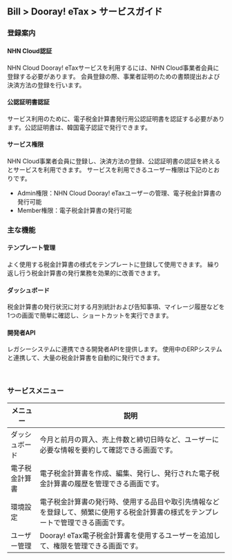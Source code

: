 ## Bill > Dooray! eTax > サービスガイド

### 登録案内

#### NHN Cloud認証
NHN Cloud Dooray! eTaxサービスを利用するには、NHN Cloud事業者会員に登録する必要があります。
会員登録の際、事業者証明のための書類提出および決済方法の登録を行います。

#### 公認証明書認証
サービス利用のために、電子税金計算書発行用公認証明書を認証する必要があります。公認証明書は、韓国電子認証で発行できます。

#### サービス権限
NHN Cloud事業者会員に登録し、決済方法の登録、公認証明書の認証を終えるとサービスを利用できます。
サービスを利用できるユーザー権限は下記のとおりです。

- Admin権限：NHN Cloud Dooray! eTaxユーザーの管理、電子税金計算書の発行可能
- Member権限：電子税金計算書の発行可能

### 主な機能

#### テンプレート管理
よく使用する税金計算書の様式をテンプレートに登録して使用できます。
繰り返し行う税金計算書の発行業務を効果的に改善できます。

#### ダッシュボード
税金計算書の発行状況に対する月別統計および告知事項、マイレージ履歴などを
1つの画面で簡単に確認し、ショートカットを実行できます。

#### 開発者API
レガシーシステムに連携できる開発者APIを提供します。
使用中のERPシステムと連携して、大量の税金計算書を自動的に発行できます。

<br/>

### サービスメニュー

| メニュー | 説明 |
| --- | --- |
| ダッシュボード | 今月と前月の買入、売上件数と締切日時など、ユーザーに必要な情報を要約して確認できる画面です。 |
| 電子税金計算書 | 電子税金計算書を作成、編集、発行し、発行された電子税金計算書の履歴を管理できる画面です。 |
| 環境設定 | 電子税金計算書の発行時、使用する品目や取引先情報などを登録して、頻繁に使用する税金計算書の様式をテンプレートで管理できる画面です。 |
| ユーザー管理 | Dooray! eTax電子税金計算書を使用するユーザーを追加して、権限を管理できる画面です。 |
